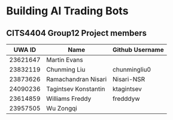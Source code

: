 # Building AI Trading Bots

## CITS4404 Group12 Project members

| UWA ID  | Name | Github Username |
|---------|------|-----------------|
|23621647 |Martin Evans|| Martin-EvansUWA
|23832119 |Chunming Liu|chunmingliu0|
|23873626 |Ramachandran Nisari|Nisari-NSR|
|24090236 |Tagintsev Konstantin|ktagintsev|
|23614859 |Williams Freddy|fredddyw|
|23957505 |Wu Zongqi||

